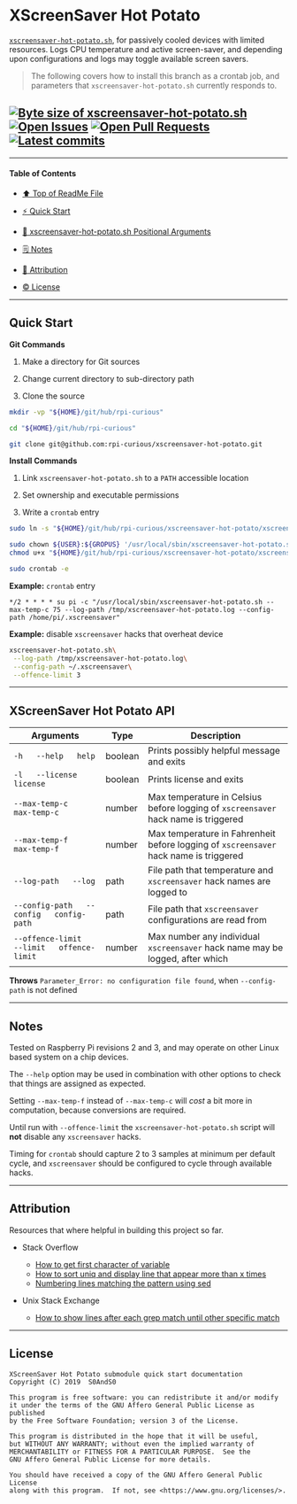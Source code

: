 # XScreenSaver Hot Potato
[heading__title]:
  #xscreensaver-hot-potato
  "&#x2B06; Top of this page"


[`xscreensaver-hot-potato.sh`][xscreensaver_hot_potato__master__source_code], for passively cooled devices with limited resources. Logs CPU temperature and active screen-saver, and depending upon configurations and logs may toggle available screen savers.


> The following covers how to install this branch as a crontab job, and parameters that `xscreensaver-hot-potato.sh` currently responds to.


## [![Byte size of xscreensaver-hot-potato.sh][badge__master__xscreensaver_hot_potato__source_code]][xscreensaver_hot_potato__master__source_code] [![Open Issues][badge__issues__xscreensaver_hot_potato]][issues__xscreensaver_hot_potato] [![Open Pull Requests][badge__pull_requests__xscreensaver_hot_potato]][pull_requests__xscreensaver_hot_potato] [![Latest commits][badge__commits__xscreensaver_hot_potato__master]][commits__xscreensaver_hot_potato__master]



------


#### Table of Contents


- [&#x2B06; Top of ReadMe File][heading__title]

- [:zap: Quick Start][heading__quick_start]

- [:scroll: xscreensaver-hot-potato.sh Positional Arguments][heading__api]

- [&#x1F5D2; Notes][notes]

- [:card_index: Attribution][heading__attribution]

- [:copyright: License][heading__license]


------


## Quick Start
[heading__quick_start]:
  #quick-start
  "&#9889; ...well as quick as it may get with things like this"


**Git Commands**


1. Make a directory for Git sources

2. Change current directory to sub-directory path

3. Clone the source


```Bash
mkdir -vp "${HOME}/git/hub/rpi-curious"

cd "${HOME}/git/hub/rpi-curious"

git clone git@github.com:rpi-curious/xscreensaver-hot-potato.git
```


**Install Commands**


1. Link `xscreensaver-hot-potato.sh` to a `PATH` accessible location

2. Set ownership and executable permissions

3. Write a `crontab` entry


```Bash
sudo ln -s "${HOME}/git/hub/rpi-curious/xscreensaver-hot-potato/xscreensaver-hot-potato.sh" '/usr/local/sbin/'

sudo chown ${USER}:${GROPUS} '/usr/local/sbin/xscreensaver-hot-potato.sh'
chmod u+x "${HOME}/git/hub/rpi-curious/xscreensaver-hot-potato/xscreensaver-hot-potato.sh"

sudo crontab -e
```


**Example:** `crontab` entry


```crontab
*/2 * * * * su pi -c "/usr/local/sbin/xscreensaver-hot-potato.sh --max-temp-c 75 --log-path /tmp/xscreensaver-hot-potato.log --config-path /home/pi/.xscreensaver"
```


**Example:** disable `xscreensaver` hacks that overheat device


```Bash
xscreensaver-hot-potato.sh\
 --log-path /tmp/xscreensaver-hot-potato.log\
 --config-path ~/.xscreensaver\
 --offence-limit 3
```

___


## XScreenSaver Hot Potato API
[heading__api]:
  #xscreensaver-hot-potato-api
  "&#x1F4DC; The incantations that xscreensaver-hot-potato.sh script understands"


| Arguments | Type | Description |
|---|---|---|
| `-h   --help   help`                        | boolean | Prints possibly helpful message and exits |
| `-l   --license   license`                  | boolean | Prints license and exits |
| `--max-temp-c   max-temp-c`                 | number  | Max temperature in Celsius before logging of `xscreensaver` hack name is triggered |
| `--max-temp-f   max-temp-f`                 | number  | Max temperature in Fahrenheit before logging of `xscreensaver` hack name is triggered |
| `--log-path   --log`                        | path    | File path that temperature and `xscreensaver` hack names are logged to |
| `--config-path   --config   config-path`    | path    | File path that `xscreensaver` configurations are read from |
| `--offence-limit   --limit   offence-limit` | number  | Max number any individual `xscreensaver` hack name may be logged, after which |



**Throws** `Parameter_Error: no configuration file found`, when `--config-path` is not defined


___


## Notes
[notes]:
  #notes
  "&#x1F5D2; Additional notes and links that may be worth clicking in the future"


Tested on Raspberry Pi revisions 2 and 3, and may operate on other Linux based system on a chip devices.


The `--help` option may be used in combination with other options to check that things are assigned as expected.


Setting `--max-temp-f` instead of `--max-temp-c` will _cost_ a bit more in computation, because conversions are required.


Until run with `--offence-limit` the `xscreensaver-hot-potato.sh` script will **not** disable any `xscreensaver` hacks.


Timing for `crontab` should capture 2 to 3 samples at minimum per default cycle, and `xscreensaver` should be configured to cycle through available hacks.


___


## Attribution
[heading__attribution]:
  #attribution
  "&#x1F4C7; Resources that where helpful in building this project so far."


Resources that where helpful in building this project so far.


- Stack Overflow

  - [How to get first character of variable](https://stackoverflow.com/questions/17723790/)
  - [How to sort uniq and display line that appear more than x times](https://stackoverflow.com/questions/20147878/)
  - [Numbering lines matching the pattern using sed](https://stackoverflow.com/questions/10577256/)

- Unix Stack Exchange

  - [How to show lines after each grep match until other specific match](https://unix.stackexchange.com/questions/21076/)


___


## License
[heading__license]:
  #license
  "&#x00A9; Legal bits of Open Source software"


```
XScreenSaver Hot Potato submodule quick start documentation
Copyright (C) 2019  S0AndS0

This program is free software: you can redistribute it and/or modify
it under the terms of the GNU Affero General Public License as published
by the Free Software Foundation; version 3 of the License.

This program is distributed in the hope that it will be useful,
but WITHOUT ANY WARRANTY; without even the implied warranty of
MERCHANTABILITY or FITNESS FOR A PARTICULAR PURPOSE.  See the
GNU Affero General Public License for more details.

You should have received a copy of the GNU Affero General Public License
along with this program.  If not, see <https://www.gnu.org/licenses/>.
```



[badge__travis_ci__xscreensaver_hot_potato]:
  https://img.shields.io/travis/rpi-curious/xscreensaver-hot-potato/example.svg

[travis_ci__xscreensaver_hot_potato]:
  https://travis-ci.com/rpi-curious/xscreensaver-hot-potato
  "&#x1F6E0; Automated tests and build logs"


[badge__commits__xscreensaver_hot_potato__master]:
  https://img.shields.io/github/last-commit/rpi-curious/xscreensaver-hot-potato/master.svg

[commits__xscreensaver_hot_potato__master]:
  https://github.com/rpi-curious/xscreensaver-hot-potato/commits/master
  "&#x1F4DD; History of changes on this branch"


[xscreensaver_hot_potato__community]:
  https://github.com/rpi-curious/xscreensaver-hot-potato/community
  "&#x1F331; Dedicated to functioning code"


[xscreensaver_hot_potato__example_branch]:
  https://github.com/rpi-curious/xscreensaver-hot-potato/tree/example
  "If it lurches, it lives"


[badge__issues__xscreensaver_hot_potato]:
  https://img.shields.io/github/issues/rpi-curious/xscreensaver-hot-potato.svg

[issues__xscreensaver_hot_potato]:
  https://github.com/rpi-curious/xscreensaver-hot-potato/issues
  "&#x2622; Search for and _bump_ existing issues or open new issues for project maintainer to address."


[badge__pull_requests__xscreensaver_hot_potato]:
  https://img.shields.io/github/issues-pr/rpi-curious/xscreensaver-hot-potato.svg

[pull_requests__xscreensaver_hot_potato]:
  https://github.com/rpi-curious/xscreensaver-hot-potato/pulls
  "&#x1F3D7; Pull Request friendly, though please check the Community guidelines"


[badge__master__xscreensaver_hot_potato__source_code]:
  https://img.shields.io/github/languages/code-size/rpi-curious/xscreensaver-hot-potato

[xscreensaver_hot_potato__master__source_code]:
  https://github.com/rpi-curious/xscreensaver-hot-potato/blob/master/xscreensaver-hot-potato.sh
  "&#x2328; Project source code!"
